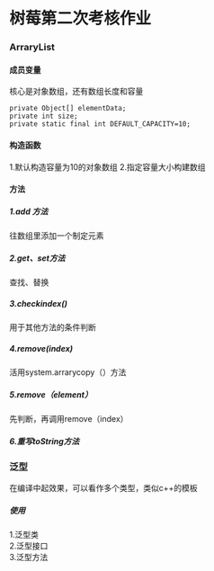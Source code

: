 # 树莓第二次考核作业

### ArraryList

#### 成员变量
核心是对象数组，还有数组长度和容量
```
private Object[] elementData;
private int size;
private static final int DEFAULT_CAPACITY=10;
```

#### 构造函数
1.默认构造容量为10的对象数组
2.指定容量大小构建数组

#### 方法
##### 1.add 方法
往数组里添加一个制定元素

##### 2.get、set方法
查找、替换

##### 3.checkindex()
用于其他方法的条件判断

##### 4.remove(index)
活用system.arrarycopy（）方法

##### 5.remove（element）
先判断，再调用remove（index）

##### 6.重写toString方法


### 泛型
在编译中起效果，可以看作多个类型，类似c++的模板

##### 使用
1.泛型类<br>
2.泛型接口<br>
3.泛型方法<br>

